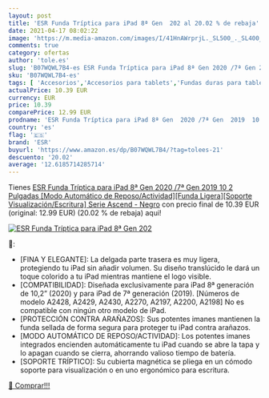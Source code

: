 ```yaml
---
layout: post
title: 'ESR Funda Tríptica para iPad 8ª Gen  202 al 20.02 % de rebaja'
date: 2021-04-17 08:02:22
image: 'https://m.media-amazon.com/images/I/41HnAWrprjL._SL500_._SL400_.jpg'
comments: true
category: ofertas
author: 'tole.es'
slug: 'B07WQWL7B4-es ESR Funda Tríptica para iPad 8ª Gen 2020 /7ª Gen 2019 10 2...'
sku: 'B07WQWL7B4-es'
tags: [ 'Accesorios','Accesorios para tablets','Fundas duras para tablets','Fundas para tablets','Informática','esr','ipad', ]
actualPrice: 10.39 EUR
currency: EUR
price: 10.39
comparePrice: 12.99 EUR
prodname: 'ESR Funda Tríptica para iPad 8ª Gen  2020 /7ª Gen  2019  10 2 Pulgadas [Modo Automático de Reposo/Actividad][Funda Ligera][Soporte Visualización/Escritura] Serie Ascend - Negro'
country: 'es'
flag: '🇪🇸'
brand: 'ESR'
buyurl: 'https://www.amazon.es/dp/B07WQWL7B4/?tag=tolees-21'
descuento: '20.02'
average: '12.6185714285714'
---
```


Tienes [ESR Funda Tríptica para iPad 8ª Gen  2020 /7ª Gen  2019  10 2 Pulgadas [Modo Automático de Reposo/Actividad][Funda Ligera][Soporte Visualización/Escritura] Serie Ascend - Negro](https://www.amazon.es/dp/B07WQWL7B4/?tag=tolees-21) con precio final de  10.39 EUR (original: 12.99 EUR) (20.02 %  de rebaja) aqui!

[![ESR Funda Tríptica para iPad 8ª Gen  202](https://m.media-amazon.com/images/I/41HnAWrprjL._SL500_._SL400_.jpg)](https://www.amazon.es/dp/B07WQWL7B4/?tag=tolees-21)

🔎:

- [FINA Y ELEGANTE]: La delgada parte trasera es muy ligera, protegiendo tu iPad sin añadir volumen. Su diseño translúcido le dará un toque colorido a tu iPad mientras mantiene el logo visible.
- [COMPATIBILIDAD]: Diseñada exclusivamente para iPad 8ª generación de 10,2” (2020) y para iPad de 7ª generación (2019). [Números de modelo A2428, A2429, A2430, A2270, A2197, A2200, A2198] No es compatible con ningún otro modelo de iPad.
- [PROTECCIÓN CONTRA ARAÑAZOS]: Sus potentes imanes mantienen la funda sellada de forma segura para proteger tu iPad contra arañazos.
- [MODO AUTOMÁTICO DE REPOSO/ACTIVIDAD]: Los potentes imanes integrados encienden automáticamente tu iPad cuando se abre la tapa y lo apagan cuando se cierra, ahorrando valioso tiempo de batería.
- [SOPORTE TRÍPTICO]: Su cubierta magnética se pliega en un cómodo soporte para visualización o en uno ergonómico para escritura.

[🛒 Comprar!!!](https://www.amazon.es/dp/B07WQWL7B4/?tag=tolees-21)
